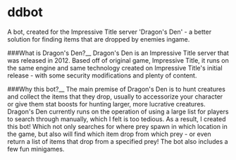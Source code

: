 # ddbot
A bot, created for the Impressive Title server 'Dragon's Den' - a better solution for finding items that are dropped by enemies ingame.


###What is Dragon's Den?__
Dragon's Den is an Impressive Title server that was released in 2012. Based off of original game, Impressive Title, it runs on the same engine and same technology created on Impressive Title's initial release - with some security modifications and plenty of content. 

###Why this bot?__
The main premise of Dragon's Den is to hunt creatures and collect the items that they drop, usually to accessorize your character or give them stat boosts for hunting larger, more lucrative creatures. Dragon's Den currently runs on the operation of using a large list for players to search through manually, which I felt is too tedious. As a result, I created this bot! Which not only searches for where prey spawn in which location in the game, but also will find which item drop from which prey - or even return a list of items that drop from a specified prey! The bot also includes a few fun minigames.
